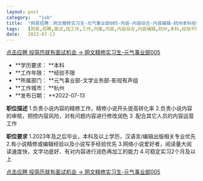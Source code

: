 ```yaml
---
layout:	post
category:	"job"
title:	"网易招聘：网文精修实习生-元气事业部005-内容-内容综合-内容编辑-杭州本科经验不限"
tags:	[网易,招聘,面试,找工作,工作,内推,内容,内容综合,内容编辑,杭州,本科,经验不限]
date:	2022-07-13
---
```


[点击应聘 投简历就有面试机会 -> 网文精修实习生-元气事业部005](http://mobile.bole.netease.com/bole/boleDetail?id=41548&employeeId=346f03c3cda5f04c&key=all)



- **学历要求： **本科
- **工作年限： **经验不限
- **所属部门： **元气事业部-文学业务部-影视有声组
- **工作城市： **杭州
- **发布日期： **2022-07-13



**职位描述**
1.负责小说内容的精修工作，精修小说开头提高转化率
2.负责小说内容的审核，把控内容风险，对有问题内容进行修改润色
3 .配合其它人员的内容运营工作



**职位要求**
1.2023年及之后毕业，本科及以上学历，汉语言/编辑出版相关专业优先
2.有小说精修或编辑经验以及小说写手经验优先
3.网络小说爱好者，阅读量大阅读速度快，文字功底好、有对内容进行润色再加工的能力
4.可稳定实习2个月及以上



[点击应聘 投简历就有面试机会 -> 网文精修实习生-元气事业部005](http://mobile.bole.netease.com/bole/boleDetail?id=41548&employeeId=346f03c3cda5f04c&key=all)